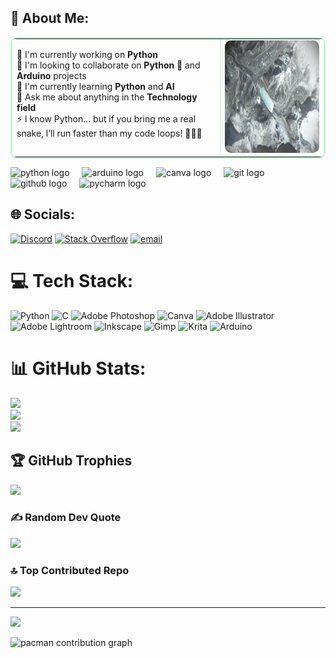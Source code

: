 ## 💫 About Me:

<table border="2" cellspacing="8" cellpadding="10" style="border-color:#bbf7d0; border-style:solid; border-radius:10px;">
  <tr>
    <td valign="top" align="left">

💼 I'm currently working on **Python**<br>
🤝 I'm looking to collaborate on **Python 🐍** and **Arduino** projects<br>
🌱 I'm currently learning **Python** and **AI**<br>
💬 Ask me about anything in the **Technology field**<br>
⚡ I know Python… but if you bring me a real snake, I’ll run faster than my code loops! 🏃‍♂️💨  

</td>
    <td valign="top" align="right">
      <img src="mygif.gif" height="180" style="border-radius:10px;">
    </td>
  </tr>
</table>

<div align="left">
  <img src="https://cdn.jsdelivr.net/gh/devicons/devicon/icons/python/python-original.svg" height="30" alt="python logo"  />
  <img width="12" />
  <img src="https://cdn.jsdelivr.net/gh/devicons/devicon/icons/arduino/arduino-original.svg" height="30" alt="arduino logo"  />
  <img width="12" />
  <img src="https://cdn.jsdelivr.net/gh/devicons/devicon/icons/canva/canva-original.svg" height="30" alt="canva logo"  />
  <img width="12" />
  <img src="https://cdn.jsdelivr.net/gh/devicons/devicon/icons/git/git-original.svg" height="30" alt="git logo"  />
  <img width="12" />
  <img src="https://img.shields.io/badge/GitHub-BBF7D0?style=for-the-badge&logo=github&logoColor=black" height="30" alt="github logo"  />
  <img width="12" />
  <img src="https://cdn.jsdelivr.net/gh/devicons/devicon/icons/pycharm/pycharm-original.svg" height="30" alt="pycharm logo"  />
</div>



## 🌐 Socials:
[![Discord](https://img.shields.io/badge/Discord-%237289DA.svg?logo=discord&logoColor=white)](https://discord.gg/Bsf2NZzV) [![Stack Overflow](https://img.shields.io/badge/-Stackoverflow-FE7A16?logo=stack-overflow&logoColor=white)](https://stackoverflow.com/users/30250327) [![email](https://img.shields.io/badge/Email-D14836?logo=gmail&logoColor=white)](mailto:nandhagopan.s007@gmail.com) 

# 💻 Tech Stack:
![Python](https://img.shields.io/badge/python-3670A0?style=flat&logo=python&logoColor=ffdd54) ![C](https://img.shields.io/badge/c-%2300599C.svg?style=flat&logo=c&logoColor=white) ![Adobe Photoshop](https://img.shields.io/badge/adobe%20photoshop-%2331A8FF.svg?style=flat&logo=adobe%20photoshop&logoColor=white) ![Canva](https://img.shields.io/badge/Canva-%2300C4CC.svg?style=flat&logo=Canva&logoColor=white) ![Adobe Illustrator](https://img.shields.io/badge/adobe%20illustrator-%23FF9A00.svg?style=flat&logo=adobe%20illustrator&logoColor=white) ![Adobe Lightroom](https://img.shields.io/badge/Adobe%20Lightroom-31A8FF.svg?style=flat&logo=Adobe%20Lightroom&logoColor=white) ![Inkscape](https://img.shields.io/badge/Inkscape-e0e0e0?style=flat&logo=inkscape&logoColor=080A13) ![Gimp](https://img.shields.io/badge/Gimp-657D8B?style=flat&logo=gimp&logoColor=FFFFFF) ![Krita](https://img.shields.io/badge/Krita-203759?style=flat&logo=krita&logoColor=EEF37B) ![Arduino](https://img.shields.io/badge/-Arduino-00979D?style=flat&logo=Arduino&logoColor=white)
# 📊 GitHub Stats:
![](https://github-readme-stats.vercel.app/api?username=Nandhagopan-bits&theme=dark&hide_border=false&include_all_commits=true&count_private=true)<br/>
![](https://nirzak-streak-stats.vercel.app/?user=Nandhagopan-bits&theme=dark&hide_border=false)<br/>
![](https://github-readme-stats.vercel.app/api/top-langs/?username=Nandhagopan-bits&theme=dark&hide_border=false&include_all_commits=true&count_private=true&layout=compact)

## 🏆 GitHub Trophies
![](https://github-profile-trophy.vercel.app/?username=Nandhagopan-bits&theme=radical&no-frame=false&no-bg=true&margin-w=4)


### ✍️ Random Dev Quote
![](https://quotes-github-readme.vercel.app/api?type=horizontal&theme=radical)

### 🔝 Top Contributed Repo
![](https://github-contributor-stats.vercel.app/api?username=Nandhagopan-bits&limit=5&theme=dark&combine_all_yearly_contributions=true)

---
[![](https://visitcount.itsvg.in/api?id=Nandhagopan-bits&icon=0&color=3)](https://visitcount.itsvg.in)

<picture>
  <source media="(prefers-color-scheme: dark)" srcset="https://raw.githubusercontent.com/Nandhagopan-bits/Nandhagopan-bits/output/pacman-contribution-graph-dark.svg">
  <source media="(prefers-color-scheme: light)" srcset="https://raw.githubusercontent.com/Nandhagopan-bits/Nandhagopan-bits/output/pacman-contribution-graph.svg">
  <img alt="pacman contribution graph" src="https://raw.githubusercontent.com/Nandhagopan-bits/Nandhagopan-bits/output/pacman-contribution-graph.svg">
</picture>


<!-- Proudly created with GPRM ( https://gprm.itsvg.in ) -->
